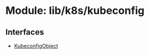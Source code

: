 # Module: lib/k8s/kubeconfig

## Interfaces

- [KubeconfigObject](../interfaces/lib_k8s_kubeconfig.KubeconfigObject.md)
